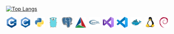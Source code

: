 [![Top Langs](https://github-readme-stats.vercel.app/api/top-langs/?username=Zawarudo1001&layout=compact&theme=vision-light)](https://github.com/anuraghazra/github-readme-stats)

<div>
  <img src="https://github.com/devicons/devicon/blob/master/icons/cplusplus/cplusplus-original.svg"  width="30" height="30"/>&nbsp;
  <img src="https://github.com/devicons/devicon/blob/master/icons/c/c-original.svg"  width="30" height="30"/>&nbsp;
  <img src="https://github.com/devicons/devicon/blob/master/icons/python/python-original.svg" width="30" height="30"/>&nbsp;
  <img src="https://github.com/devicons/devicon/blob/master/icons/go/go-original.svg" width="30" height="30"/>&nbsp;
  <img src="https://github.com/devicons/devicon/blob/master/icons/postgresql/postgresql-original.svg"  width="30" height="30"/>&nbsp;
  <img src="https://github.com/devicons/devicon/blob/master/icons/cmake/cmake-original.svg"  width="30" height="30"/>&nbsp;
  <img src="https://github.com/devicons/devicon/blob/master/icons/opengl/opengl-original.svg"  width="30" height="30"/>&nbsp;
  <img src="https://github.com/devicons/devicon/blob/master/icons/visualstudio/visualstudio-original.svg"  width="30" height="30"/>&nbsp;
  <img src="https://github.com/devicons/devicon/blob/master/icons/vscode/vscode-original.svg"  width="30" height="30"/>&nbsp;
  <img src="https://github.com/devicons/devicon/blob/master/icons/docker/docker-original.svg" width="30" height="30"/>&nbsp;
  <img src="https://github.com/devicons/devicon/blob/master/icons/linux/linux-original.svg" width="30" height="30"/>&nbsp;
  <img src="https://github.com/devicons/devicon/blob/master/icons/debian/debian-original.svg" width="30" height="30"/>&nbsp;
</div>

<!--
**Zawarudo1001/Zawarudo1001** is a ✨ _special_ ✨ repository because its `README.md` (this file) appears on your GitHub profile.

Here are some ideas to get you started:

- 🔭 I’m currently working on ...
- 🌱 I’m currently learning ...
- 👯 I’m looking to collaborate on ...
- 🤔 I’m looking for help with ...
- 💬 Ask me about ...
- 📫 How to reach me: ...
- 😄 Pronouns: ...
- ⚡ Fun fact: ...
-->
